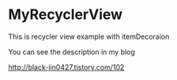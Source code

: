 # MyRecyclerView

This is recycler view example with itemDecoraion

You can see the description in my blog

http://black-jin0427.tistory.com/102

